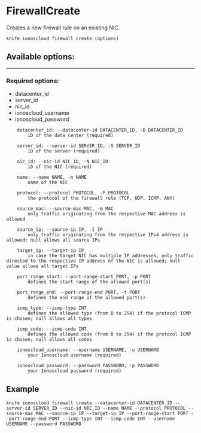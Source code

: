 # FirewallCreate

Creates a new firewall rule on an existing NIC.

    knife ionoscloud firewall create (options)


## Available options:
---

### Required options:
* datacenter_id
* server_id
* nic_id
* ionoscloud_username
* ionoscloud_password

```
    datacenter_id: --datacenter-id DATACENTER_ID, -D DATACENTER_ID
        iD of the data center (required)

    server_id: --server-id SERVER_ID, -S SERVER_ID
        iD of the server (required)

    nic_id: --nic-id NIC_ID, -N NIC_ID
        iD of the NIC (required)

    name: --name NAME, -n NAME
        name of the NIC

    protocol: --protocol PROTOCOL, -P PROTOCOL
        the protocol of the firewall rule (TCP, UDP, ICMP, ANY)

    source_mac: --source-mac MAC, -m MAC
        only traffic originating from the respective MAC address is allowed

    source_ip: --source-ip IP, -I IP
        only traffic originating from the respective IPv4 address is allowed; null allows all source IPs

    target_ip: --target-ip IP
        in case the target NIC has multiple IP addresses, only traffic directed to the respective IP address of the NIC is allowed; null value allows all target IPs

    port_range_start: --port-range-start PORT, -p PORT
        defines the start range of the allowed port(s)

    port_range_end: --port-range-end PORT, -t PORT
        defines the end range of the allowed port(s)

    icmp_type: --icmp-type INT
        defines the allowed type (from 0 to 254) if the protocol ICMP is chosen; null allows all types

    icmp_code: --icmp-code INT
        defines the allowed code (from 0 to 254) if the protocol ICMP is chosen; null allows all codes

    ionoscloud_username: --username USERNAME, -u USERNAME
        your Ionoscloud username (required)

    ionoscloud_password: --password PASSWORD, -p PASSWORD
        your Ionoscloud password (required)

```

## Example

    knife ionoscloud firewall create --datacenter-id DATACENTER_ID --server-id SERVER_ID --nic-id NIC_ID --name NAME --protocol PROTOCOL --source-mac MAC --source-ip IP --target-ip IP --port-range-start PORT --port-range-end PORT --icmp-type INT --icmp-code INT --username USERNAME --password PASSWORD
